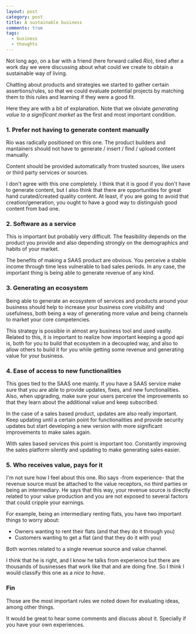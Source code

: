 ```yaml
---
layout: post
category: post
title: A sustainable business
comments: true
tags:
  - business
  - thoughts
---
```


Not long ago, on a bar with a friend (here forward called *Rio*), tired after
a work day we were discussing about what could we create to obtain
a sustainable way of living.

Chatting about products and strategies we started to gather certain
assertions/rules, so that we could evaluate potential projects by matching them
to this rules and learning if they were a good fit.

Here they are with a bit of explanation. Note that we obviate *generating value
to a significant market* as the first and most important condition.

### 1. Prefer not having to generate content manually

Rio was radically positioned on this one. The product builders and mantainers
should not have to generate / insert / find / upload content manually.

Content should be provided automatically from trusted sources, like users or
third party services or sources.

I don't agree with this one completely. I think that it is good if you don't
have to generate content, but I also think that there are opportunities for
great hand curated/created quality content. At least, if you are going to avoid
that creation/generation, you ought to have a good way to distinguish good
content from bad one.

### 2. Software as a service

This is important but probably very difficult. The feasibility depends on the
product you provide and also depending strongly on the demographics and habits
of your market.

The benefits of making a SAAS product are obvious. You perceive a stable income
through time less vulnerable to bad sales periods. In any case, the important
thing is being able to generate revenue of any kind.

### 3. Generating an ecosystem

Being able to generate an ecosystem of services and products around your
business should help to increase your business core visibility and usefulness,
both being a way of generating more value and being channels to market your
core competencies.

This strategy is possible in almost any business tool and used vastly. Related
to this, it is important to realize  how important keeping a good api is, both
for you to build that ecosystem in a decoupled way, and also to allow others to
build it for you while getting some revenue and generating value for your
business.

### 4. Ease of access to new functionalities

This goes tied to the SAAS one mainly. If you have a SAAS service make sure
that you are able to provide updates, fixes, and new functionalities. Also,
when upgrading, make sure your users perceive the improvements so that they
learn about the additional value and keep subscribed.

In the case of a sales based product, updates are also really important. Keep
updating until a certain point for functionalities and provide security updates
but start developing a new version with more significant improvements to make
sales again.

With sales based services this point is important too. Constantly improving the
sales platform silently and updating to make generating sales easier.

### 5. Who receives value, pays for it

I'm not sure how I feel about this one. Rio says -from experience- that the
revenue source must be attached to the value receptors, no third parties or
being an intermediary. He says that this way, your revenue source is directly
related to your value production and you are not exposed to several factors
that could cripple your earnings.

For example, being an intermediary renting flats, you have two important things
to worry about:

- Owners wanting to rent their flats (and that they do it through you)
- Customers wanting to get a flat (and that they do it with you)

Both worries related to a single revenue source and value channel.

I think that he is right, and I know he talks from experience but there are
thousands of businesses that work like that and are doing fine. So I think
I would classify this one as a *nice to have*.

### Fin

Those are the most important rules we noted down for evaluating ideas, among
other things.

It would be great to hear some comments and discuss about it. Specially if you
have your own experiences.

